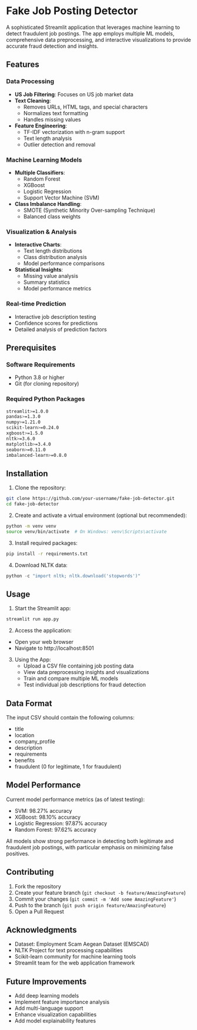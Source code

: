 # Fake Job Posting Detector

A sophisticated Streamlit application that leverages machine learning to detect fraudulent job postings. The app employs multiple ML models, comprehensive data preprocessing, and interactive visualizations to provide accurate fraud detection and insights.

## Features

### Data Processing
- **US Job Filtering**: Focuses on US job market data
- **Text Cleaning**: 
  - Removes URLs, HTML tags, and special characters
  - Normalizes text formatting
  - Handles missing values
- **Feature Engineering**:
  - TF-IDF vectorization with n-gram support
  - Text length analysis
  - Outlier detection and removal

### Machine Learning Models
- **Multiple Classifiers**:
  - Random Forest
  - XGBoost
  - Logistic Regression
  - Support Vector Machine (SVM)
- **Class Imbalance Handling**:
  - SMOTE (Synthetic Minority Over-sampling Technique)
  - Balanced class weights

### Visualization & Analysis
- **Interactive Charts**:
  - Text length distributions
  - Class distribution analysis
  - Model performance comparisons
- **Statistical Insights**:
  - Missing value analysis
  - Summary statistics
  - Model performance metrics

### Real-time Prediction
- Interactive job description testing
- Confidence scores for predictions
- Detailed analysis of prediction factors

## Prerequisites

### Software Requirements
- Python 3.8 or higher
- Git (for cloning repository)

### Required Python Packages
```bash
streamlit>=1.0.0
pandas>=1.3.0
numpy>=1.21.0
scikit-learn>=0.24.0
xgboost>=1.5.0
nltk>=3.6.0
matplotlib>=3.4.0
seaborn>=0.11.0
imbalanced-learn>=0.8.0
```

## Installation

1. Clone the repository:
```bash
git clone https://github.com/your-username/fake-job-detector.git
cd fake-job-detector
```

2. Create and activate a virtual environment (optional but recommended):
```bash
python -m venv venv
source venv/bin/activate  # On Windows: venv\Scripts\activate
```

3. Install required packages:
```bash
pip install -r requirements.txt
```

4. Download NLTK data:
```python
python -c "import nltk; nltk.download('stopwords')"
```

## Usage

1. Start the Streamlit app:
```bash
streamlit run app.py
```

2. Access the application:
- Open your web browser
- Navigate to http://localhost:8501

3. Using the App:
   - Upload a CSV file containing job posting data
   - View data preprocessing insights and visualizations
   - Train and compare multiple ML models
   - Test individual job descriptions for fraud detection

## Data Format

The input CSV should contain the following columns:
- title
- location
- company_profile
- description
- requirements
- benefits
- fraudulent (0 for legitimate, 1 for fraudulent)

## Model Performance

Current model performance metrics (as of latest testing):
- SVM: 98.27% accuracy
- XGBoost: 98.10% accuracy
- Logistic Regression: 97.87% accuracy
- Random Forest: 97.62% accuracy

All models show strong performance in detecting both legitimate and fraudulent job postings, with particular emphasis on minimizing false positives.

## Contributing

1. Fork the repository
2. Create your feature branch (`git checkout -b feature/AmazingFeature`)
3. Commit your changes (`git commit -m 'Add some AmazingFeature'`)
4. Push to the branch (`git push origin feature/AmazingFeature`)
5. Open a Pull Request


## Acknowledgments

- Dataset: Employment Scam Aegean Dataset (EMSCAD)
- NLTK Project for text processing capabilities
- Scikit-learn community for machine learning tools
- Streamlit team for the web application framework


## Future Improvements

- Add deep learning models
- Implement feature importance analysis
- Add multi-language support
- Enhance visualization capabilities
- Add model explainability features
